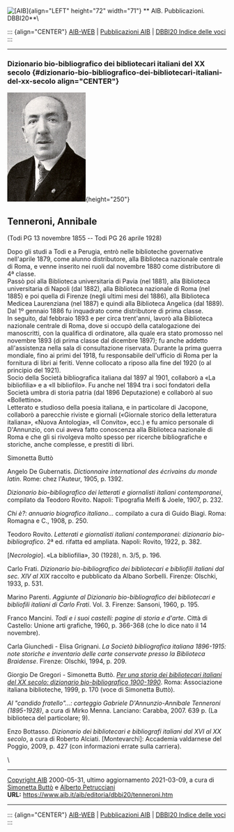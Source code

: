 ![\[AIB\]](/aib/wi/aibv72.gif){align="LEFT" height="72" width="71"}
** AIB. Pubblicazioni. DBBI20**\

::: {align="CENTER"}
[AIB-WEB](/) \| [Pubblicazioni AIB](/pubblicazioni/) \| [DBBI20 Indice
delle voci](dbbi20.htm)
:::

------------------------------------------------------------------------

### Dizionario bio-bibliografico dei bibliotecari italiani del XX secolo {#dizionario-bio-bibliografico-dei-bibliotecari-italiani-del-xx-secolo align="CENTER"}

![\[Ritratto\]](tenneroni.jpg){height="250"}

## Tenneroni, Annibale

(Todi PG 13 novembre 1855 -- Todi PG 26 aprile 1928)

Dopo gli studi a Todi e a Perugia, entrò nelle biblioteche governative
nell\'aprile 1879, come alunno distributore, alla Biblioteca nazionale
centrale di Roma, e venne inserito nei ruoli dal novembre 1880 come
distributore di 4ª classe.\
Passò poi alla Biblioteca universitaria di Pavia (nel 1881), alla
Biblioteca universitaria di Napoli (dal 1882), alla Biblioteca nazionale
di Roma (nel 1885) e poi quella di Firenze (negli ultimi mesi del 1886),
alla Biblioteca Medicea Laurenziana (nel 1887) e quindi alla Biblioteca
Angelica (dal 1889). Dal 1º gennaio 1886 fu inquadrato come distributore
di prima classe.\
In seguito, dal febbraio 1893 e per circa trent\'anni, lavorò alla
Biblioteca nazionale centrale di Roma, dove si occupò della
catalogazione dei manoscritti, con la qualifica di ordinatore, alla
quale era stato promosso nel novembre 1893 (di prima classe dal dicembre
1897); fu anche addetto all\'assistenza nella sala di consultazione
riservata. Durante la prima guerra mondiale, fino ai primi del 1918, fu
responsabile dell\'ufficio di Roma per la fornitura di libri ai feriti.
Venne collocato a riposo alla fine del 1920 (o al principio del 1921).\
Socio della Società bibliografica italiana dal 1897 al 1901, collaborò a
«La bibliofilia» e a «Il bibliofilo». Fu anche nel 1894 tra i soci
fondatori della Società umbra di storia patria (dal 1896 Deputazione) e
collaborò al suo «Bollettino».\
Letterato e studioso della poesia italiana, e in particolare di
Jacopone, collaborò a parecchie riviste e giornali («Giornale storico
della letteratura italiana», «Nuova Antologia», «Il Convito», ecc.) e fu
amico personale di D\'Annunzio, con cui aveva fatto conoscenza alla
Biblioteca nazionale di Roma e che gli si rivolgeva molto spesso per
ricerche bibliografiche e storiche, anche complesse, e prestiti di
libri.

Simonetta Buttò

Angelo De Gubernatis. *Dictionnaire international des écrivains du monde
latin*. Rome: chez l\'Auteur, 1905, p. 1392.

*Dizionario bio-bibliografico dei letterati e giornalisti italiani
contemporanei*, compilato da Teodoro Rovito. Napoli: Tipografia Melfi &
Joele, 1907, p. 232.

*Chi è?: annuario biografico italiano\...* compilato a cura di Guido
Biagi. Roma: Romagna e C., 1908, p. 250.

Teodoro Rovito. *Letterati e giornalisti italiani contemporanei:
dizionario bio-bibliografico*. 2ª ed. rifatta ed ampliata. Napoli:
Rovito, 1922, p. 382.

\[*Necrologio*\]. «La bibliofilia», 30 (1928), n. 3/5, p. 196.

Carlo Frati. *Dizionario bio-bibliografico dei bibliotecari e bibliofili
italiani dal sec. XIV al XIX* raccolto e pubblicato da Albano Sorbelli.
Firenze: Olschki, 1933, p. 531.

Marino Parenti. *Aggiunte al Dizionario bio-bibliografico dei
bibliotecari e bibliofili italiani di Carlo Frati*. Vol. 3. Firenze:
Sansoni, 1960, p. 195.

Franco Mancini. *Todi e i suoi castelli: pagine di storia e d\'arte*.
Città di Castello: Unione arti grafiche, 1960, p. 366-368 (che lo dice
nato il 14 novembre).

Carla Giunchedi - Elisa Grignani. *La Società bibliografica italiana
1896-1915: note storiche e inventario delle carte conservate presso la
Biblioteca Braidense*. Firenze: Olschki, 1994, p. 209.

Giorgio De Gregori - Simonetta Buttò. [*Per una storia dei bibliotecari
italiani del XX secolo: dizionario bio-bibliografico
1900-1990*](/aib/editoria/pub065.htm). Roma: Associazione italiana
biblioteche, 1999, p. 170 (voce di Simonetta Buttò).

*Al \"candido fratello\"\...: carteggio Gabriele D\'Annunzio-Annibale
Tenneroni (1895-1928)*, a cura di Mirko Menna. Lanciano: Carabba, 2007.
639 p. (La biblioteca del particolare; 9).

Enzo Bottasso. *Dizionario dei bibliotecari e bibliografi italiani dal
XVI al XX secolo*, a cura di Roberto Alciati. \[Montevarchi\]: Accademia
valdarnese del Poggio, 2009, p. 427 (con informazioni errate sulla
carriera).

\

------------------------------------------------------------------------

[Copyright AIB](/su-questo-sito/dichiarazione-di-copyright-aib-web/)
2000-05-31, ultimo aggiornamento 2021-03-09, a cura di [Simonetta
Buttò](/aib/redazione3.htm) e [Alberto
Petrucciani](/su-questo-sito/redazione-aib-web/)\
**URL:** https://www.aib.it/aib/editoria/dbbi20/tenneroni.htm

------------------------------------------------------------------------

::: {align="CENTER"}
[AIB-WEB](/) \| [Pubblicazioni AIB](/pubblicazioni/) \| [DBBI20 Indice
delle voci](dbbi20.htm)
:::
